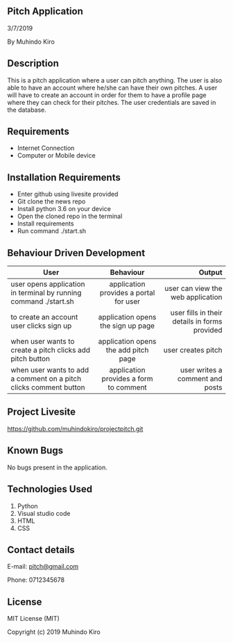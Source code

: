 Pitch Application
------------------------

3/7/2019

By Muhindo Kiro


Description
-----------
This is a pitch application where a user can pitch anything. The user is also able to have an account where he/she can have their own pitches. A user will have to create an account in order for them to have a profile page where they can check for their pitches. The user credentials are saved in the database. 


Requirements
--------------------------------

* Internet Connection
* Computer or Mobile device

Installation Requirements
--------------------------------

* Enter github using livesite provided
* Git clone the news repo
* Install python 3.6 on your device
* Open the cloned repo in the terminal
* Install requirements
* Run command ./start.sh


Behaviour Driven Development
-----------------------------

|User        |Behaviour   | Output  |
| ------------- |:-----------:| -----------:|
| user opens application in terminal by running command ./start.sh | application provides a portal for user | user can view the web application |
| to create an account user clicks sign up | application opens the sign up page | user fills in their details in forms provided |
| when user wants to create a pitch clicks add pitch button | application opens the add pitch page | user creates pitch |
| when user wants to add a comment on a pitch clicks comment button | application provides a form to comment | user writes a comment and posts | 


Project Livesite
-----------------
https://github.com/muhindokiro/projectpitch.git


Known Bugs
-----------
No bugs present in the application.


Technologies Used
------------------

1. Python
2. Visual studio code
3. HTML
4. CSS


Contact details
----------------

E-mail: pitch@gmail.com

Phone: 0712345678

License
--------

MIT License (MIT)

Copyright (c) 2019 Muhindo Kiro